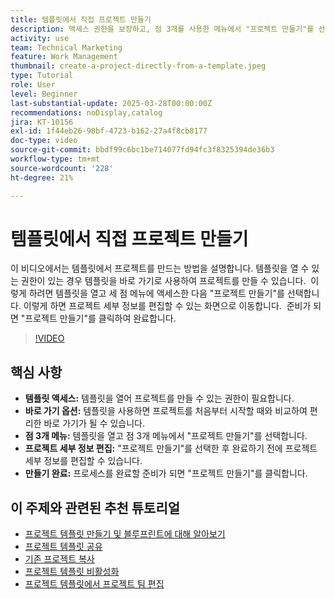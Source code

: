 ```yaml
---
title: 템플릿에서 직접 프로젝트 만들기
description: 액세스 권한을 보장하고, 점 3개를 사용한 메뉴에서 "프로젝트 만들기"를 선택하고, 필요에 따라 프로젝트 세부 정보를 편집하고, 효율적인 설정 대안을 위해 프로세스를 마무리하여 템플릿에서 직접 프로젝트를 만듭니다.
activity: use
team: Technical Marketing
feature: Work Management
thumbnail: create-a-project-directly-from-a-template.jpeg
type: Tutorial
role: User
level: Beginner
last-substantial-update: 2025-03-28T00:00:00Z
recommendations: noDisplay,catalog
jira: KT-10156
exl-id: 1f44eb26-98bf-4723-b162-27a4f8cb8177
doc-type: video
source-git-commit: bbdf99c6bc1be714077fd94fc3f8325394de36b3
workflow-type: tm+mt
source-wordcount: '228'
ht-degree: 21%

---
```


# 템플릿에서 직접 프로젝트 만들기

이 비디오에서는 템플릿에서 프로젝트를 만드는 방법을 설명합니다. &#x200B; 템플릿을 열 수 있는 권한이 있는 경우 템플릿을 바로 가기로 사용하여 프로젝트를 만들 수 있습니다. &#x200B; 이렇게 하려면 템플릿을 열고 세 점 메뉴에 액세스한 다음 &quot;프로젝트 만들기&quot;를 선택합니다&#x200B;. 이렇게 하면 프로젝트 세부 정보를 편집할 수 있는 화면으로 이동합니다. &#x200B; 준비가 되면 &quot;프로젝트 만들기&quot;를 클릭하여 완료합니다. &#x200B;

>[!VIDEO](https://video.tv.adobe.com/v/3456020/?quality=12&learn=on&enablevpops=1&captions=kor)

## 핵심 사항

* **템플릿 액세스:** 템플릿을 열어 프로젝트를 만들 수 있는 권한이 필요합니다. &#x200B;
* **바로 가기 옵션:** 템플릿을 사용하면 프로젝트를 처음부터 시작할 때와 비교하여 편리한 바로 가기가 될 수 있습니다. &#x200B;
* **점 3개 메뉴:** 템플릿을 열고 점 3개 메뉴에서 &quot;프로젝트 만들기&quot;를 선택합니다. &#x200B;
* **프로젝트 세부 정보 편집:** &quot;프로젝트 만들기&quot;를 선택한 후 완료하기 전에 프로젝트 세부 정보를 편집할 수 있습니다. &#x200B;
* **만들기 완료:** 프로세스를 완료할 준비가 되면 &quot;프로젝트 만들기&quot;를 클릭합니다. &#x200B;


## 이 주제와 관련된 추천 튜토리얼

* [프로젝트 템플릿 만들기 및 블루프린트에 대해 알아보기](/help/manage-work/create-and-manage-project-templates/create-a-project-template.md)
* [프로젝트 템플릿 공유](/help/manage-work/create-and-manage-project-templates/share-a-project-template.md)
* [기존 프로젝트 복사](/help/manage-work/manage-projects/copy-an-existing-project.md)
* [프로젝트 템플릿 비활성화](/help/manage-work/create-and-manage-project-templates/deactivate-a-project-template.md)
* [프로젝트 템플릿에서 프로젝트 팀 편집](/help/manage-work/create-and-manage-project-templates/edit-the-project-team-in-a-project-template.md)
